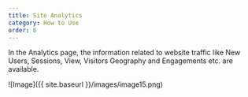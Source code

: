 ```yaml
---
title: Site Analytics
category: How to Use
order: 6
---
```

In the Analytics page, the information related to website traffic like New Users,
Sessions, View, Visitors Geography and Engagements etc. are available.


 ![Image]({{ site.baseurl }}/images/image15.png)
